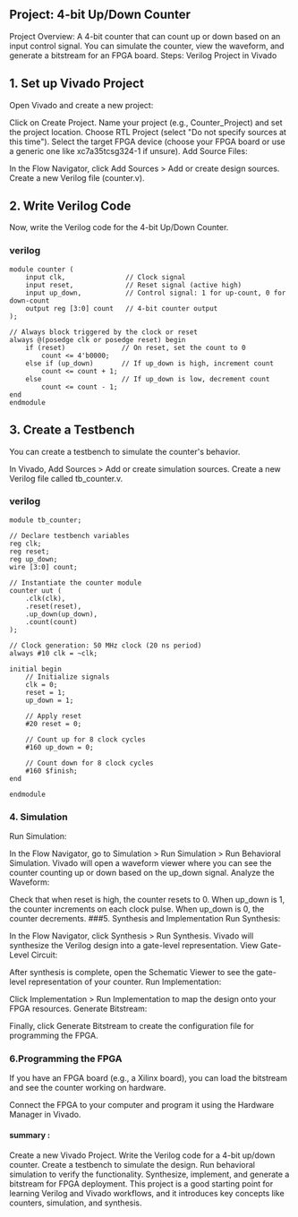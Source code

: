 ## Project: 4-bit Up/Down Counter
Project Overview:
A 4-bit counter that can count up or down based on an input control signal.
You can simulate the counter, view the waveform, and generate a bitstream for an FPGA board.
Steps: Verilog Project in Vivado
## 1. Set up Vivado Project
Open Vivado and create a new project:

Click on Create Project.
Name your project (e.g., Counter_Project) and set the project location.
Choose RTL Project (select "Do not specify sources at this time").
Select the target FPGA device (choose your FPGA board or use a generic one like xc7a35tcsg324-1 if unsure).
Add Source Files:

In the Flow Navigator, click Add Sources > Add or create design sources.
Create a new Verilog file (counter.v).
## 2. Write Verilog Code
Now, write the Verilog code for the 4-bit Up/Down Counter.

### verilog
```
module counter (
    input clk,               // Clock signal
    input reset,             // Reset signal (active high)
    input up_down,           // Control signal: 1 for up-count, 0 for down-count
    output reg [3:0] count   // 4-bit counter output
);

// Always block triggered by the clock or reset
always @(posedge clk or posedge reset) begin
    if (reset)              // On reset, set the count to 0
        count <= 4'b0000;
    else if (up_down)       // If up_down is high, increment count
        count <= count + 1;
    else                    // If up_down is low, decrement count
        count <= count - 1;
end
endmodule
```
## 3. Create a Testbench
You can create a testbench to simulate the counter's behavior.

In Vivado, Add Sources > Add or create simulation sources.
Create a new Verilog file called tb_counter.v.
### verilog
```
module tb_counter;

// Declare testbench variables
reg clk;
reg reset;
reg up_down;
wire [3:0] count;

// Instantiate the counter module
counter uut (
    .clk(clk),
    .reset(reset),
    .up_down(up_down),
    .count(count)
);

// Clock generation: 50 MHz clock (20 ns period)
always #10 clk = ~clk;

initial begin
    // Initialize signals
    clk = 0;
    reset = 1;
    up_down = 1;

    // Apply reset
    #20 reset = 0;

    // Count up for 8 clock cycles
    #160 up_down = 0;

    // Count down for 8 clock cycles
    #160 $finish;
end

endmodule
```
### 4. Simulation
Run Simulation:

In the Flow Navigator, go to Simulation > Run Simulation > Run Behavioral Simulation.
Vivado will open a waveform viewer where you can see the counter counting up or down based on the up_down signal.
Analyze the Waveform:

Check that when reset is high, the counter resets to 0.
When up_down is 1, the counter increments on each clock pulse.
When up_down is 0, the counter decrements.
###5. Synthesis and Implementation
Run Synthesis:

In the Flow Navigator, click Synthesis > Run Synthesis. Vivado will synthesize the Verilog design into a gate-level representation.
View Gate-Level Circuit:

After synthesis is complete, open the Schematic Viewer to see the gate-level representation of your counter.
Run Implementation:

Click Implementation > Run Implementation to map the design onto your FPGA resources.
Generate Bitstream:

Finally, click Generate Bitstream to create the configuration file for programming the FPGA.
### 6.Programming the FPGA
If you have an FPGA board (e.g., a Xilinx board), you can load the bitstream and see the counter working on hardware.

Connect the FPGA to your computer and program it using the Hardware Manager in Vivado.
#### summary :
Create a new Vivado Project.
Write the Verilog code for a 4-bit up/down counter.
Create a testbench to simulate the design.
Run behavioral simulation to verify the functionality.
Synthesize, implement, and generate a bitstream for FPGA deployment.
This project is a good starting point for learning Verilog and Vivado workflows, and it introduces key concepts like counters, simulation, and synthesis.
